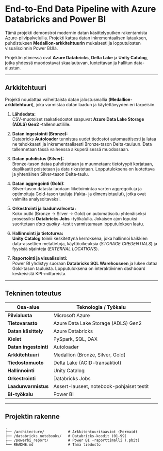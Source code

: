 # End-to-End Data Pipeline with Azure Databricks and Power BI

Tämä projekti demonstroi modernin datan käsittelyputken rakentamista Azure-pilvipalveluilla. Projekti kattaa datan inkrementaalisen latauksen, puhdistuksen **Medallion-arkkitehtuurin** mukaisesti ja lopputulosten visualisoinnin Power BI:llä.

Projektin ytimessä ovat **Azure Databricks**, **Delta Lake** ja **Unity Catalog**, jotka yhdessä muodostavat skaalautuvan, luotettavan ja hallitun data-alustan.

---

## Arkkitehtuuri

Projekti noudattaa vaiheittaista datan jalostusmallia (**Medallion-arkkitehtuuri**), joka varmistaa datan laadun ja käytettävyyden eri tarpeisiin.

1. **Lähdedata:**  
   CSV-muotoiset raakatiedostot saapuvat **Azure Data Lake Storage (ADLS) Gen2** -tallennustilille.

2. **Datan ingestointi (Bronze):**  
   Databricks **Autoloader** tunnistaa uudet tiedostot automaattisesti ja lataa ne tehokkaasti ja inkrementaalisesti Bronze-tason Delta-tauluun. Data tallennetaan tässä vaiheessa alkuperäisessä muodossaan.

3. **Datan puhdistus (Silver):**  
   Bronze-tason dataa puhdistetaan ja muunnetaan: tietotyypit korjataan, duplikaatit poistetaan ja data rikastetaan. Lopputuloksena on luotettava ja yhtenäinen Silver-tason Delta-taulu.

4. **Datan aggregointi (Gold):**  
   Silver-tason datasta luodaan liiketoimintaa varten aggregoituja ja optimoituja Gold-tason tauluja (fakta- ja dimensiotaulut), jotka ovat valmiita analysoitavaksi.

5. **Orkestrointi ja laadunvalvonta:**  
   Koko putki (Bronze → Silver → Gold) on automatisoitu yhtenäiseksi prosessiksi **Databricks Jobs** -työkalulla. Jokaisen ajon lopuksi suoritetaan *data quality* -testit varmistamaan lopputuloksen laatu.

6. **Hallinnointi ja tietoturva:**  
   **Unity Catalog** toimii keskitettynä kerroksena, joka hallinnoi kaikkien data-assettien metatietoja, käyttöoikeuksia (*STORAGE CREDENTIALS*) ja fyysisiä sijainteja (*EXTERNAL LOCATIONS*).

7. **Raportointi ja visualisointi:**  
   Power BI yhdistyy suoraan **Databricks SQL Warehouseen** ja lukee dataa Gold-tason tauluista. Lopputuloksena on interaktiivinen dashboard keskeisistä KPI-mittareista.

---

## Tekninen toteutus

| Osa-alue               | Teknologia / Työkalu |
|------------------------|----------------------|
| **Pilvialusta**        | Microsoft Azure      |
| **Tietovarasto**       | Azure Data Lake Storage (ADLS) Gen2 |
| **Datan käsittely**    | Azure Databricks     |
| **Kielet**             | PySpark, SQL, DAX    |
| **Datan ingestointi**  | Autoloader           |
| **Arkkitehtuuri**      | Medallion (Bronze, Silver, Gold) |
| **Tiedostomuoto**      | Delta Lake (ACID-transaktiot) |
| **Hallinnointi**       | Unity Catalog        |
| **Orkestrointi**       | Databricks Jobs      |
| **Laadunvarmistus**    | Assert-lauseet, notebook-pohjaiset testit |
| **BI-työkalu**         | Power BI             |

---

## Projektin rakenne

```plaintext
.
├── /architecture/           # Arkkitehtuurikaaviot (Mermaid)
├── /databricks_notebooks/   # Databricks-koodit (01-99)
├── /powerbi_report/         # Power BI -raporttimalli (.pbit)
└── README.md                # Tämä tiedosto

